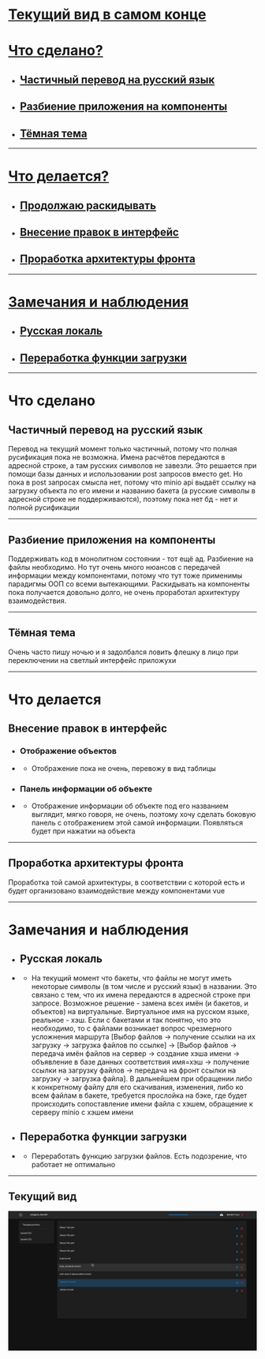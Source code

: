 # [Текущий вид в самом конце](#текущий-вид)
# [Что сделано?](#что-сделано)


- ## [Частичный перевод на русский язык](#частичный-перевод-на-русский-язык)
- ## [Разбиение приложения на компоненты](#разбиение-приложения-на-компоненты)
- ## [Тёмная тема](#тёмная-тема)

---

# [Что делается?](#что-делается)

- ## [Продолжаю раскидывать](#разбиение-приложения-на-компоненты)
- ## [Внесение правок в интерфейс](#внесение-правок-в-интерфейс)
- ## [Проработка архитектуры фронта](#проработка-архитектуры-фронта)

----
# [Замечания и наблюдения](#замечания-и-наблюдения)

- ## [Русская локаль](#русская-локаль)
- ## [Переработка функции загрузки](#переработка-функции-загрузки)

---

# Что сделано

## Частичный перевод на русский язык

Перевод на текущий момент только частичный, потому что полная русификация пока не возможна. Имена расчётов передаются в адресной строке, а там русских символов не завезли. Это решается при помощи базы данных и использовании post запросов вместо get. Но пока в post запросах смысла нет, потому что minio api выдаёт ссылку на загрузку объекта по его имени и названию бакета (а русские символы в адресной строке не поддерживаются), поэтому пока нет бд - нет и полной русификации

-------

## Разбиение приложения на компоненты

Поддерживать код в монолитном состоянии - тот ещё ад. Разбиение на файлы необходимо. Но тут очень много нюансов с передачей информации между компонентами, потому что тут тоже применимы парадигмы ООП со всеми вытекающими. Раскидывать на компоненты пока получается довольно долго, не очень проработал архитектуру взаимодействия.

---

## Тёмная тема

Очень часто пишу ночью и я задолбался ловить флешку в лицо при переключении на светлый интерфейс приложухи

----
# Что делается

## Внесение правок в интерфейс

- ### Отображение объектов
- - Отображение пока не очень, перевожу в вид таблицы

- ### Панель информации об объекте
- - Отображение информации об объекте под его названием выглядит, мягко говоря, не очень, поэтому хочу сделать боковую панель с отображением этой самой информации. Появляться будет при нажатии на объекта


---

## Проработка архитектуры фронта

Проработка той самой архитектуры, в соответствии с которой есть и будет организовано взаимодействие между компонентами vue

---

# Замечания и наблюдения

- ## Русская локаль
- - На текущий момент что бакеты, что файлы не могут иметь некоторые символы (в том числе и русский язык) в названии. Это связано с тем, что их имена передаются в адресной строке при запросе. Возможное решение - замена всех имён (и бакетов, и объектов) на виртуальные. Виртуальное имя на русском языке, реальное - хэш. Если с бакетами и так понятно, что это необходимо, то с файлами возникает вопрос чрезмерного усложнения маршрута [Выбор файлов -> получение ссылки на их загрузку -> загрузка файлов по ссылке] -> [Выбор файлов -> передача имён файлов на сервер -> создание хэша имени -> объявление в базе данных соответствия имя=хэш -> получение ссылки на загрузку файлов -> передача на фронт ссылки на загрузку -> загрузка файла]. В дальнейшем при обращении либо к конкретному файлу для его скачивания, изменения, либо ко всем файлам в бакете, требуется прослойка на бэке, где будет происходить сопоставление имени файла с хэшем, обращение к серверу minio с хэшем имени

- ## Переработка функции загрузки
- - Переработать функцию загрузки файлов. Есть подозрение, что работает не оптимально
---

## Текущий вид
![Текущий вид](currentView.png)